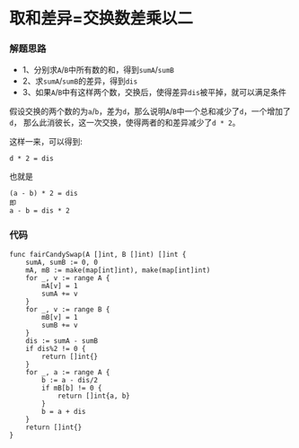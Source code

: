 # 取和差异=交换数差乘以二
### 解题思路
* 1、分别求``A``/``B``中所有数的和，得到``sumA``/``sumB``
* 2、求``sumA``/``sumB``的差异，得到``dis``
* 3、如果``A``/``B``中有这样两个数，交换后，使得差异``dis``被平掉，就可以满足条件

假设交换的两个数的为``a``/``b``，差为``d``，那么说明``A``/``B``中一个总和减少了``d``，一个增加了``d``，
那么此消彼长，这一次交换，使得两者的和差异减少了``d * 2``。

这样一来，可以得到:
```
d * 2 = dis
```
也就是
```
(a - b) * 2 = dis
即
a - b = dis * 2 
```

### 代码
```golang
func fairCandySwap(A []int, B []int) []int {
	sumA, sumB := 0, 0
	mA, mB := make(map[int]int), make(map[int]int)
	for _, v := range A {
		mA[v] = 1
		sumA += v
	}
	for _, v := range B {
		mB[v] = 1
		sumB += v
	}
	dis := sumA - sumB
	if dis%2 != 0 {
		return []int{}
	}
	for _, a := range A {
		b := a - dis/2
		if mB[b] != 0 {
			return []int{a, b}
		}
		b = a + dis
	}
	return []int{}
}
```